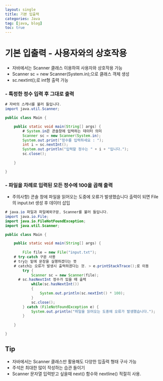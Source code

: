 ```yaml
---
layout: single
title: 기본 입출력
categories: Java
tag: [java, blog]
toc: true
---
```


# 기본 입출력 - 사용자와의 상호작용
- 자바에서는 Scanner 클래스 이용하여 사용자와 상호작용 가능
- Scanner sc = new Scanner(System.in);으로 클래스 객체 생성
- sc.nextint();로 int형 출력 가능

### - 특정한 정수 입력 후 그대로 출력

```java
# 자바의 스캐너를 불러 들입니다.
import java.util.Scanner;

public class Main {

	public static void main(String[] args) {
		# System.in은 콘솔창에 입력하는 데이터 의미
		Scanner sc = new Scanner(System.in);
		System.out.print("정수를 입력하세요 : ");
		int i = sc.nextInt();
		System.out.println("입력할 정수는 " + i + "입니다.");
		sc.close();
		
	}

}
```

### - 파일을 차례로 입력된 모든 정수에 100을 곱해 출력
- 주의사항) 콘솔 창에 파일을 읽어오는 도중에 오류가 발생했습니다 출력이 되면 File의 input.txt 생성 후 데이터 삽입

```java
# java.io 파일과 파일예외구문, Scanner를 불러 들입니다.
import java.io.File;
import java.io.FileNotFoundException;
import java.util.Scanner;

public class Main {

	public static void main(String[] args) {
		
		File file = new File("input.txt");
    # try-catch 구문 사용
    # try는 밑에 문장을 실행하겠다는 뜻
    # catch는 오류가 발생시 출력하겠다는 것. > e.printStackTrace();로 이동
		try {
			Scanner sc = new Scanner(file);
      # sc.hasNextInt 정수가 있을 때 출력
			while(sc.hasNextInt())
			{
				System.out.println(sc.nextInt() * 100);
			}
			sc.close();
		} catch (FileNotFoundException e) {
			System.out.println("파일을 읽어오는 도중에 오류가 발생했습니다.");
		}
		
	}

}
```

## Tip
- 자바에서는 Scanner 클래스만 활용해도 다양한 입출력 형태 구사 가능
- 주석은 최대한 많이 작성하는 습관 들이기
- Scanner 문자열 입력받고 싶을때 next() 함수와 nextline() 적절히 사용.
